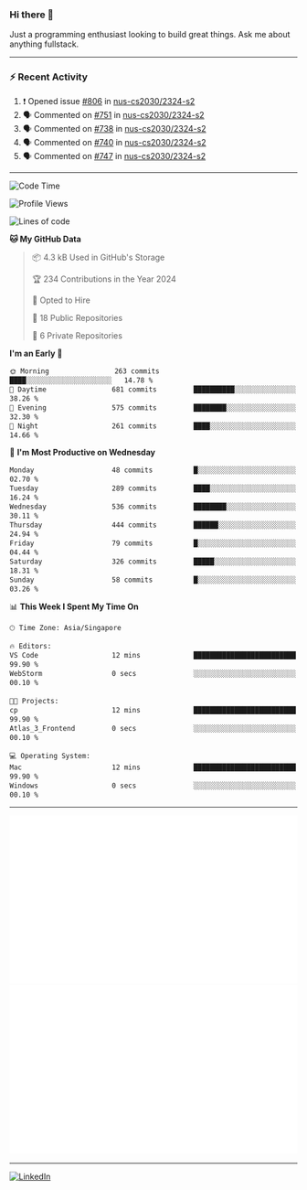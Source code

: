 ### Hi there 👋

<!--
**gnimnix/gnimnix** is a ✨ _special_ ✨ repository because its `README.md` (this file) appears on your GitHub profile.

Here are some ideas to get you started:

- 🔭 I’m currently working on ...
- 🌱 I’m currently learning ...
- 👯 I’m looking to collaborate on ...
- 🤔 I’m looking for help with ...
- 💬 Ask me about ...
- 📫 How to reach me: ...
- 😄 Pronouns: ...
- ⚡ Fun fact: ...
-->

Just a programming enthusiast looking to build great things. Ask me about anything fullstack.

---


### :zap: Recent Activity

<!--START_SECTION:activity-->
1. ❗ Opened issue [#806](https://github.com/nus-cs2030/2324-s2/issues/806) in [nus-cs2030/2324-s2](https://github.com/nus-cs2030/2324-s2)
2. 🗣 Commented on [#751](https://github.com/nus-cs2030/2324-s2/issues/751#issuecomment-2076749017) in [nus-cs2030/2324-s2](https://github.com/nus-cs2030/2324-s2)
3. 🗣 Commented on [#738](https://github.com/nus-cs2030/2324-s2/issues/738#issuecomment-2076505777) in [nus-cs2030/2324-s2](https://github.com/nus-cs2030/2324-s2)
4. 🗣 Commented on [#740](https://github.com/nus-cs2030/2324-s2/issues/740#issuecomment-2076493274) in [nus-cs2030/2324-s2](https://github.com/nus-cs2030/2324-s2)
5. 🗣 Commented on [#747](https://github.com/nus-cs2030/2324-s2/issues/747#issuecomment-2076487659) in [nus-cs2030/2324-s2](https://github.com/nus-cs2030/2324-s2)
<!--END_SECTION:activity-->

---

<!--START_SECTION:waka-->
![Code Time](http://img.shields.io/badge/Code%20Time-64%20hrs%2011%20mins-blue)

![Profile Views](http://img.shields.io/badge/Profile%20Views-0-blue)

![Lines of code](https://img.shields.io/badge/From%20Hello%20World%20I%27ve%20Written-301.1%20thousand%20lines%20of%20code-blue)

**🐱 My GitHub Data** 

> 📦 4.3 kB Used in GitHub's Storage 
 > 
> 🏆 234 Contributions in the Year 2024
 > 
> 💼 Opted to Hire
 > 
> 📜 18 Public Repositories 
 > 
> 🔑 6 Private Repositories 
 > 
**I'm an Early 🐤** 

```text
🌞 Morning                263 commits         ████░░░░░░░░░░░░░░░░░░░░░   14.78 % 
🌆 Daytime                681 commits         ██████████░░░░░░░░░░░░░░░   38.26 % 
🌃 Evening                575 commits         ████████░░░░░░░░░░░░░░░░░   32.30 % 
🌙 Night                  261 commits         ████░░░░░░░░░░░░░░░░░░░░░   14.66 % 
```
📅 **I'm Most Productive on Wednesday** 

```text
Monday                   48 commits          █░░░░░░░░░░░░░░░░░░░░░░░░   02.70 % 
Tuesday                  289 commits         ████░░░░░░░░░░░░░░░░░░░░░   16.24 % 
Wednesday                536 commits         ████████░░░░░░░░░░░░░░░░░   30.11 % 
Thursday                 444 commits         ██████░░░░░░░░░░░░░░░░░░░   24.94 % 
Friday                   79 commits          █░░░░░░░░░░░░░░░░░░░░░░░░   04.44 % 
Saturday                 326 commits         █████░░░░░░░░░░░░░░░░░░░░   18.31 % 
Sunday                   58 commits          █░░░░░░░░░░░░░░░░░░░░░░░░   03.26 % 
```


📊 **This Week I Spent My Time On** 

```text
🕑︎ Time Zone: Asia/Singapore

🔥 Editors: 
VS Code                  12 mins             █████████████████████████   99.90 % 
WebStorm                 0 secs              ░░░░░░░░░░░░░░░░░░░░░░░░░   00.10 % 

🐱‍💻 Projects: 
cp                       12 mins             █████████████████████████   99.90 % 
Atlas_3_Frontend         0 secs              ░░░░░░░░░░░░░░░░░░░░░░░░░   00.10 % 

💻 Operating System: 
Mac                      12 mins             █████████████████████████   99.90 % 
Windows                  0 secs              ░░░░░░░░░░░░░░░░░░░░░░░░░   00.10 % 
```


<!--END_SECTION:waka-->

---

<img src="https://github.com/gnimnix/github-stats-transparent/blob/output/generated/overview.svg" /><img src="https://github.com/gnimnix/github-stats-transparent/blob/output/generated/languages.svg" />


---

<a href="https://www.linkedin.com/in/xmluu/" target="_blank"><img src="https://img.shields.io/badge/LinkedIn-%230077B5.svg?&style=flat-square&logo=linkedin&logoColor=white" alt="LinkedIn"></a>
